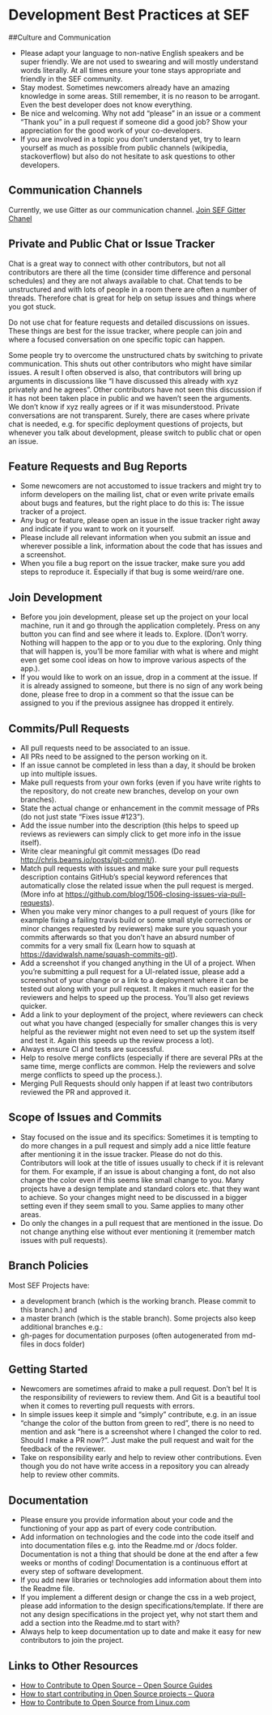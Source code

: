 #  Development Best Practices at SEF

##Culture and Communication

- Please adapt your language to non-native English speakers and be super friendly. We are not used to swearing and will 
mostly understand words literally. At all times ensure your tone stays appropriate and friendly in the SEF 
community.
- Stay modest. Sometimes newcomers already have an amazing knowledge in some areas. Still remember, it is no reason to 
be arrogant. Even the best developer does not know everything.
- Be nice and welcoming. Why not add “please” in an issue or a comment “Thank you” in a pull request if someone did a 
good job? Show your appreciation for the good work of your co-developers.
- If you are involved in a topic you don’t understand yet, try to learn yourself as much as possible from public 
channels (wikipedia, stackoverflow) but also do not hesitate to ask questions to other developers.

## Communication Channels

Currently, we use Gitter as our communication channel. [Join SEF Gitter Chanel](https://gitter.im/sef-global)

## Private and Public Chat or Issue Tracker

Chat is a great way to connect with other contributors, but not all contributors are there all the time (consider time 
difference and personal schedules) and they are not always available to chat. Chat tends to be unstructured and with 
lots of people in a room there are often a number of threads. Therefore chat is great for help on setup issues and 
things where you got stuck.

Do not use chat for feature requests and detailed discussions on issues. These things are best for the issue tracker, 
where people can join and where a focused conversation on one specific topic can happen.

Some people try to overcome the unstructured chats by switching to private communication. This shuts out other 
contributors who might have similar issues. A result I often observed is also, that contributors will bring up arguments
in discussions like “I have discussed this already with xyz privately and he agrees”. Other contributors have not seen 
this discussion if it has not been taken place in public and we haven’t seen the arguments. We don’t know if xyz really 
agrees or if it was misunderstood. Private conversations are not transparent. Surely, there are cases where private chat
is needed, e.g. for specific deployment questions of projects, but whenever you talk about development, please switch to
public chat or open an issue.

## Feature Requests and Bug Reports

- Some newcomers are not accustomed to issue trackers and might try to inform developers on the mailing list, chat or 
even write private emails about bugs and features, but the right place to do this is: The issue tracker of a project.
- Any bug or feature, please open an issue in the issue tracker right away and indicate if you want to work on it 
yourself.
- Please include all relevant information when you submit an issue and wherever possible a link, information about the 
code that has issues and a screenshot.
- When you file a bug report on the issue tracker, make sure you add steps to reproduce it. Especially if that bug is 
some weird/rare one.

## Join Development

- Before you join development, please set up the project on your local machine, run it and go through the application 
completely. Press on any button you can find and see where it leads to. Explore. (Don’t worry. Nothing will happen to 
the app or to you due to the exploring. Only thing that will happen is, you’ll be more familiar with what is where and 
might even get some cool ideas on how to improve various aspects of the app.).
- If you would like to work on an issue, drop in a comment at the issue. If it is already assigned to someone, but there 
is no sign of any work being done, please free to drop in a comment so that the issue can be assigned to you if the 
previous assignee has dropped it entirely.

## Commits/Pull Requests

- All pull requests need to be associated to an issue.
- All PRs need to be assigned to the person working on it.
- If an issue cannot be completed in less than a day, it should be broken up into multiple issues.
- Make pull requests from your own forks (even if you have write rights to the repository, do not create new branches, 
develop on your own branches).
- State the actual change or enhancement in the commit message of PRs (do not just state “Fixes issue #123”).
- Add the issue number into the description (this helps to speed up reviews as reviewers can simply click to get more 
info in the issue itself).
- Write clear meaningful git commit messages (Do read http://chris.beams.io/posts/git-commit/).
- Match pull requests with issues and make sure your pull requests description contains GitHub’s special keyword 
references that automatically close the related issue when the pull request is merged. (More info at 
https://github.com/blog/1506-closing-issues-via-pull-requests).
- When you make very minor changes to a pull request of yours (like for example fixing a failing travis build or some 
small style corrections or minor changes requested by reviewers) make sure you squash your commits afterwards so that 
you don’t have an absurd number of commits for a very small fix (Learn how to squash at 
https://davidwalsh.name/squash-commits-git).
- Add a screenshot if you changed anything in the UI of a project. When you’re submitting a pull request for a 
UI-related issue, please add a screenshot of your change or a link to a deployment where it can be tested out along 
with your pull request. It makes it much easier for the reviewers and helps to speed up the process. You’ll also get 
reviews quicker.
- Add a link to your deployment of the project, where reviewers can check out what you have changed (especially for 
smaller changes this is very helpful as the reviewer might not even need to set up the system itself and test it. 
Again this speeds up the review process a lot).
- Always ensure CI and tests are successful.
- Help to resolve merge conflicts (especially if there are several PRs at the same time, merge conflicts are common. 
Help the reviewers and solve merge conflicts to speed up the process.).
- Merging Pull Requests should only happen if at least two contributors reviewed the PR and approved it.

## Scope of Issues and Commits

- Stay focused on the issue and its specifics: Sometimes it is tempting to do more changes in a pull request and simply 
add a nice little feature after mentioning it in the issue tracker. Please do not do this. Contributors will look at the
title of issues usually to check if it is relevant for them. For example, if an issue is about changing a font, do not 
also change the color even if this seems like small change to you. Many projects have a design template and standard 
colors etc. that they want to achieve. So your changes might need to be discussed in a bigger setting even if they seem
small to you. Same applies to many other areas.
- Do only the changes in a pull request that are mentioned in the issue. Do not change anything else without ever
mentioning it (remember match issues with pull requests).

## Branch Policies

Most SEF Projects have:

- a development branch (which is the working branch. Please commit to this branch.) and
- a master branch (which is the stable branch).
Some projects also keep additional branches e.g.:
- gh-pages for documentation purposes (often autogenerated from md-files in docs folder)

## Getting Started

- Newcomers are sometimes afraid to make a pull request. Don’t be! It is the responsibility of reviewers to review them. 
And Git is a beautiful tool when it comes to reverting pull requests with errors.
- In simple issues keep it simple and “simply” contribute, e.g. in an issue “change the color of the button from green
to red”, there is no need to mention and ask “here is a screenshot where I changed the color to red. Should I make a PR
now?”. Just make the pull request and wait for the feedback of the reviewer.
- Take on responsibility early and help to review other contributions. Even though you do not have write access in a 
repository you can already help to review other commits.

## Documentation

- Please ensure you provide information about your code and the functioning of your app as part of every code 
contribution.
- Add information on technologies and the code into the code itself and into documentation files e.g. into the Readme.md
or /docs folder. Documentation is not a thing that should be done at the end after a few weeks or months of coding! 
Documentation is a continuous effort at every step of software development.
- If you add new libraries or technologies add information about them into the Readme file.
- If you implement a different design or change the css in a web project, please add information to the design 
specifications/template. If there are not any design specifications in the project yet, why not start them and add a 
section into the Readme.md to start with?
- Always help to keep documentation up to date and make it easy for new contributors to join the project.

## Links to Other Resources

- [How to Contribute to Open Source – Open Source Guides](https://opensource.guide/how-to-contribute/)
- [How to start contributing in Open Source projects – Quora
](https://www.quora.com/How-do-I-start-contributing-in-Open-Source-projects)
- [How to Contribute to Open Source from Linux.com](https://www.linux.com/news/how-contribute-open-source)
